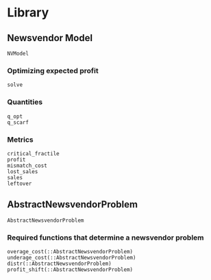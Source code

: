 # Library

## Newsvendor Model 

```@docs
NVModel
```


### Optimizing expected profit

```@docs
solve
```


### Quantities

```@docs
q_opt
q_scarf
```



### Metrics

```@docs
critical_fractile
profit
mismatch_cost
lost_sales
sales
leftover
```

## AbstractNewsvendorProblem

```@docs
AbstractNewsvendorProblem
```

### Required functions that determine a newsvendor problem

```@docs
overage_cost(::AbstractNewsvendorProblem)
underage_cost(::AbstractNewsvendorProblem)
distr(::AbstractNewsvendorProblem)
profit_shift(::AbstractNewsvendorProblem)
```

